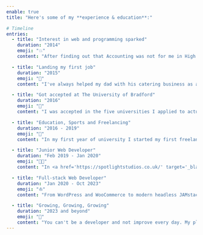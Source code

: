 ```yaml
---
enable: true
title: "Here's some of my **experience & education**:"

# Timeline
entries:
  - title: "Interest in web and programming sparked"
    duration: "2014"
    emoji: "💥"
    content: "After finding out that Accounting was not for me in High School, I decided to look into something else, and that something was the thing I was using every day - the web! My first interest in HTML and CSS was eye-opening. After my first steps in learning the basics I started experimenting with my own little projects and soon I was helping my school with their website and content management!"

  - title: "Landing my first job"
    duration: "2015"
    emoji: "👔"
    content: "I've always helped my dad with his catering business as an actual first job but for my first relevant opportunity I got the chance to work in a local web agency. A friend of mine reached out and got me in touch with the CEO of the company. They were impressed with what I can do so far and offered me a remote part-time job! I worked on simple HTML, CSS, JS and PHP mockup-to-website projects which gave me a good initial boost in my career!"

  - title: "Got accepted at The University of Bradford"
    duration: "2016"
    emoji: "📖"
    content: "I was accepted in the five universities I applied to actually, but I chose Bradford because the degree I was about to take was prestigious there at the time, and the city is also comfortably cheap for a foreign Bulgarian student! Here I started forming some of my best memories, experiences and connections!"

  - title: "Education, Sports and Freelancing"
    duration: "2016 - 2019"
    emoji: "🦾"
    content: "In my first year of university I started my first freelance job as a Data Entry and Virtual Assistant in my cousin's merch business, learning a lot about content and data management, SEO, marketing and business management. My second year at uni comprised of heavy assignments and me taking up a Project Manager role in the university's digital academy. There I had the rewarding experience of managing a small team of graphic designers while collaborating with the Bradford City Council. I also spun up my own little merch dropshipping business! In my third year I focused on my final project, whilst starting as a Freelance Web Developer in my friend and lecturer's firm. Throughout the years I tried archery and picked up volleyball, playing as a middle hitter in the university team. In July 2019 I graduated with first class honours! 🎉"

  - title: "Junior Web Developer"
    duration: "Feb 2019 - Jan 2020"
    emoji: "👨‍💻"
    content: "In <a href='https://spotlightstudios.co.uk/' target='_blank'>Spotlight Studios</a> we focused on CMS development with WordPress and WooCommerce. Utilising my proficiency in HTML, CSS, JavaScript (Vanilla and ES6), AJAX, PHP, Git, Gulp/Grunt and NPM, I played a key role in creating bespoke websites that are visually appealing, functionally robust and tailored to meet the specific needs of clients."

  - title: "Full-stack Web Developer"
    duration: "Jan 2020 - Oct 2023"
    emoji: "⛵"
    content: "From WordPress and WooCommerce to modern headless JAMstack architectures using Node.js, Gatsby.js, Astro.js, Alpine.js, React.js, TailwindCSS and Netlify. Managing the codebase through peer- reviews on Github and Bitbucket and leveraging CMS platforms such as Contentful and Storyblok through RESTful and GraphQL APIs. Additionally, I managed projects from start to finish (KANBAN), developing skills in time management, emotional intelligence, and exceeding client expectations. I also supervised and mentored fellow developers, gaining a deeper understanding of code maintenance and debt, SOLID principles and project structure. That is just a glance of my contribution to <a href='https://thebiggerboat.co.uk/' target='_blank'>The Bigger Boat</a>"

  - title: "Growing, Growing, Growing"
    duration: "2023 and beyond"
    emoji: "🧪"
    content: "You can't be a developer and not improve every day. My plans include career and personal growth and potentially starting my own web agency down the road. Let's see what the future brings!"
---
```

